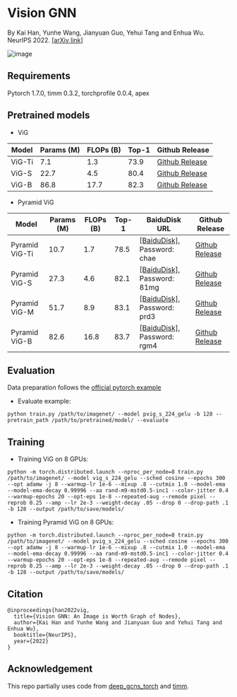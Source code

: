 # Vision GNN
By Kai Han, Yunhe Wang, Jianyuan Guo, Yehui Tang and Enhua Wu. NeurIPS 2022. [[arXiv link]](https://arxiv.org/abs/2206.00272)

![image](../fig/vig.png)

## Requirements

Pytorch 1.7.0,
timm 0.3.2,
torchprofile 0.0.4,
apex

## Pretrained models

- ViG

|Model|Params (M)|FLOPs (B)|Top-1|Github Release|
|-|-|-|-|-|
|ViG-Ti|7.1|1.3|73.9|[Github Release](https://github.com/huawei-noah/Efficient-AI-Backbones/releases/tag/vig)|
|ViG-S|22.7|4.5|80.4|[Github Release](https://github.com/huawei-noah/Efficient-AI-Backbones/releases/tag/vig)|
|ViG-B|86.8|17.7|82.3|[Github Release](https://github.com/huawei-noah/Efficient-AI-Backbones/releases/tag/vig)|

- Pyramid ViG

|Model|Params (M)|FLOPs (B)|Top-1|BaiduDisk URL|Github Release|
|-|-|-|-|-|-|
|Pyramid ViG-Ti|10.7|1.7|78.5|[[BaiduDisk]](https://pan.baidu.com/s/1Vrr-oXQeUFujaHKMC5sXIQ), Password: chae|[Github Release](https://github.com/huawei-noah/Efficient-AI-Backbones/releases/tag/pyramid-vig)|
|Pyramid ViG-S|27.3|4.6|82.1|[[BaiduDisk]](https://pan.baidu.com/s/10MWZznvPIvGAiBtnwj7TRg), Password: 81mg|[Github Release](https://github.com/huawei-noah/Efficient-AI-Backbones/releases/tag/pyramid-vig)|
|Pyramid ViG-M|51.7|8.9|83.1|[[BaiduDisk]](https://pan.baidu.com/s/1N3nviACOrY0XBC0FKoDL6g), Password: prd3|[Github Release](https://github.com/huawei-noah/Efficient-AI-Backbones/releases/tag/pyramid-vig)|
|Pyramid ViG-B|82.6|16.8|83.7|[[BaiduDisk]](https://pan.baidu.com/s/1b5OvPZXwcSwur2nuDAzf5Q), Password: rgm4|[Github Release](https://github.com/huawei-noah/Efficient-AI-Backbones/releases/tag/pyramid-vig)|

## Evaluation

Data preparation follows the [official pytorch example](https://github.com/pytorch/examples/tree/main/imagenet)

- Evaluate example:
```
python train.py /path/to/imagenet/ --model pvig_s_224_gelu -b 128 --pretrain_path /path/to/pretrained/model/ --evaluate
```

## Training

- Training ViG on 8 GPUs:
```
python -m torch.distributed.launch --nproc_per_node=8 train.py /path/to/imagenet/ --model vig_s_224_gelu --sched cosine --epochs 300 --opt adamw -j 8 --warmup-lr 1e-6 --mixup .8 --cutmix 1.0 --model-ema --model-ema-decay 0.99996 --aa rand-m9-mstd0.5-inc1 --color-jitter 0.4 --warmup-epochs 20 --opt-eps 1e-8 --repeated-aug --remode pixel --reprob 0.25 --amp --lr 2e-3 --weight-decay .05 --drop 0 --drop-path .1 -b 128 --output /path/to/save/models/
```

- Training Pyramid ViG on 8 GPUs:
```
python -m torch.distributed.launch --nproc_per_node=8 train.py /path/to/imagenet/ --model pvig_s_224_gelu --sched cosine --epochs 300 --opt adamw -j 8 --warmup-lr 1e-6 --mixup .8 --cutmix 1.0 --model-ema --model-ema-decay 0.99996 --aa rand-m9-mstd0.5-inc1 --color-jitter 0.4 --warmup-epochs 20 --opt-eps 1e-8 --repeated-aug --remode pixel --reprob 0.25 --amp --lr 2e-3 --weight-decay .05 --drop 0 --drop-path .1 -b 128 --output /path/to/save/models/
```


## Citation
```
@inproceedings{han2022vig,
  title={Vision GNN: An Image is Worth Graph of Nodes}, 
  author={Kai Han and Yunhe Wang and Jianyuan Guo and Yehui Tang and Enhua Wu},
  booktitle={NeurIPS},
  year={2022}
}
```

## Acknowledgement
This repo partially uses code from [deep_gcns_torch](https://github.com/lightaime/deep_gcns_torch) and [timm](https://github.com/rwightman/pytorch-image-models).
